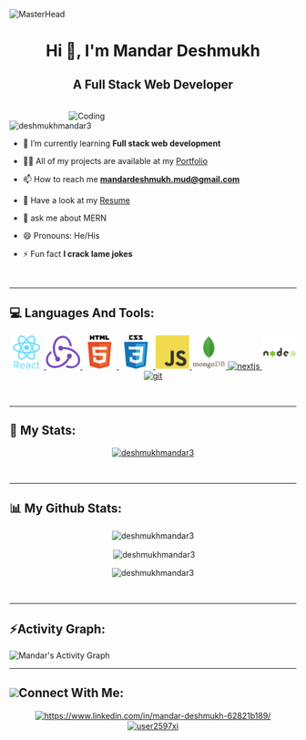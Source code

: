 ![MasterHead](https://www.skilltouchng.com/images/compschool_tabs/full-stack-developer%20abuja%20learnwebdevelopment%20fast.png)

<h1 align="center">Hi 👋, I'm Mandar Deshmukh</h1>
<h2 align="center">A Full Stack Web Developer</h2>
<br>

<img align="right" alt="Coding" width="400" src="https://camo.githubusercontent.com/5ddf73ad3a205111cf8c686f687fc216c2946a75005718c8da5b837ad9de78c9/68747470733a2f2f7468756d62732e6766796361742e636f6d2f4576696c4e657874446576696c666973682d736d616c6c2e676966"/>

<p align="left"> <img src="https://komarev.com/ghpvc/?username=deshmukhmandar3&label=Profile%20views&color=0e75b6&style=flat" alt="deshmukhmandar3" /> </p>

- 🌱 I’m currently learning **Full stack web development**

- 👨‍💻 All of my projects are available at my [Portfolio](https://deshmukhmandar3.github.io)

- 📫 How to reach me **mandardeshmukh.mud@gmail.com**

- 📄 Have a look at my [Resume](https://drive.google.com/file/d/19hVto_OtjE1IALwcBG89TqeCGpZnY0nI/view?usp=share_link)

- 💬 ask me about MERN 

- 😄 Pronouns: He/His

- ⚡ Fun fact **I crack lame jokes**

<br>
<hr>

<h2 align="left">💻 Languages And Tools:</h2>
<p align="center"></a> <a href="https://reactjs.org/" target="_blank" rel="noreferrer"> <img src="https://raw.githubusercontent.com/devicons/devicon/master/icons/react/react-original-wordmark.svg" alt="react" width="60" height="60"/> </a> <a href="https://redux.js.org" target="_blank" rel="noreferrer"> <img src="https://raw.githubusercontent.com/devicons/devicon/master/icons/redux/redux-original.svg" alt="redux" width="60" height="60"/> </a><a href="https://www.w3.org/html/" target="_blank" rel="noreferrer"> <img src="https://raw.githubusercontent.com/devicons/devicon/master/icons/html5/html5-original-wordmark.svg" alt="html5" width="60" height="60"/> </a>  <a href="https://www.w3schools.com/css/" target="_blank" rel="noreferrer"> <img src="https://raw.githubusercontent.com/devicons/devicon/master/icons/css3/css3-original-wordmark.svg" alt="css3" width="60" height="60"/> </a> <a href="https://developer.mozilla.org/en-US/docs/Web/JavaScript" target="_blank" rel="noreferrer"> <img src="https://raw.githubusercontent.com/devicons/devicon/master/icons/javascript/javascript-original.svg" alt="javascript" width="60" height="60"/> </a> <a href="https://www.mongodb.com/" target="_blank" rel="noreferrer"> <img src="https://raw.githubusercontent.com/devicons/devicon/master/icons/mongodb/mongodb-original-wordmark.svg" alt="mongodb" width="60" height="60"/> </a> <a href="https://nextjs.org/" target="_blank" rel="noreferrer"> <img src="https://cdn.worldvectorlogo.com/logos/nextjs-2.svg" alt="nextjs" width="60" height="60"/> </a> <a href="https://nodejs.org" target="_blank" rel="noreferrer"> <img src="https://raw.githubusercontent.com/devicons/devicon/master/icons/nodejs/nodejs-original-wordmark.svg" alt="nodejs" width="60" height="60"/><a href="https://git-scm.com/" target="_blank" rel="noreferrer"> <img src="https://www.vectorlogo.zone/logos/git-scm/git-scm-icon.svg" alt="git" width="60" height="60"/> </a>    </p>

<br>
<hr>
<h2 align="left">📄 My Stats:</h2>


<p align="center"> <a href="https://github.com/ryo-ma/github-profile-trophy"><img src="https://github-profile-trophy.vercel.app/?username=deshmukhmandar3" alt="deshmukhmandar3" /></a> </p>



<br>
<hr>
<h2 align="left">📊 My Github Stats:</h2>
<p align="center"><img align="center" src="https://github-readme-stats.vercel.app/api/top-langs?username=deshmukhmandar3&show_icons=true&locale=en&layout=compact" alt="deshmukhmandar3" /></p>

<p align="center">&nbsp;<img align="center" src="https://github-readme-stats.vercel.app/api?username=deshmukhmandar3&show_icons=true&locale=en" alt="deshmukhmandar3" /></p>

<p align="center"><img align="center" src="https://github-readme-streak-stats.herokuapp.com/?user=deshmukhmandar3&" alt="deshmukhmandar3" /></p>


<br><hr>
<h2 align="left">⚡Activity Graph:</h2>
  <a><img alt="Mandar's Activity Graph" src="https://github-readme-activity-graph.cyclic.app/graph?username=DeshmukhMandar3&theme=react-dark&hide_border=true" /></a>


<br>
<hr>
<h2 align="left"><img src='https://raw.githubusercontent.com/ShahriarShafin/ShahriarShafin/main/Assets/handshake.gif' width="100px">Connect With Me:</h2>
<p align="center">
<a href="https://linkedin.com/in/https://www.linkedin.com/in/mandar-deshmukh-62821b189/" target="blank"><img align="center" src="https://raw.githubusercontent.com/rahuldkjain/github-profile-readme-generator/master/src/images/icons/Social/linked-in-alt.svg" alt="https://www.linkedin.com/in/mandar-deshmukh-62821b189/" height="40" width="50" /></a>
<a href="https://www.leetcode.com/user2597xi" target="blank"><img align="center" src="https://raw.githubusercontent.com/rahuldkjain/github-profile-readme-generator/master/src/images/icons/Social/leet-code.svg" alt="user2597xi" height="40" width="50" /></a>
</p>

